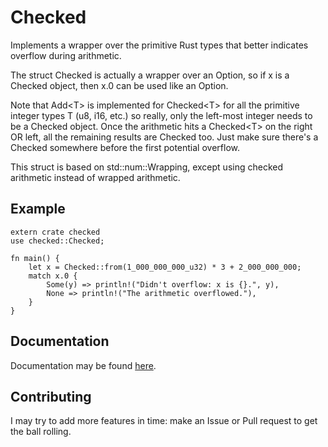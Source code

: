 # Checked
Implements a wrapper over the primitive Rust types that better indicates overflow during arithmetic.

The struct Checked is actually a wrapper over an Option, so if x is a Checked object, then x.0 can be used like an Option.

Note that Add\<T\> is implemented for Checked\<T\> for all the primitive integer types T (u8, i16, etc.) so really, only the left-most integer needs to be a Checked object.
Once the arithmetic hits a Checked\<T\> on the right OR left, all the remaining results are Checked too.
Just make sure there's a Checked somewhere before the first potential overflow.

This struct is based on std::num::Wrapping, except using checked arithmetic instead of wrapped arithmetic.

## Example

```
extern crate checked
use checked::Checked;

fn main() {
    let x = Checked::from(1_000_000_000_u32) * 3 + 2_000_000_000;
    match x.0 {
        Some(y) => println!("Didn't overflow: x is {}.", y),
        None => println!("The arithmetic overflowed."),
    }
}
```

## Documentation
Documentation may be found [here](https://docs.rs/checked/0.2.0/checked/).

## Contributing
I may try to add more features in time: make an Issue or Pull request to get the ball rolling.
